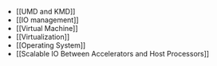 - [[UMD and KMD]]
- [[IO management]]
- [[Virtual Machine]]
- [[Virtualization]]
- [[Operating System]]
- [[Scalable IO Between Accelerators and Host Processors]]
